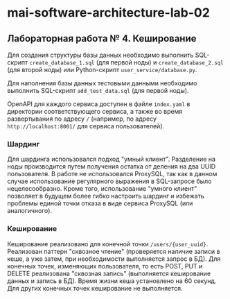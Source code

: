# mai-software-architecture-lab-02

## Лабораторная работа № 4. Кеширование

Для создания структуры базы данных необходимо выполнить SQL-скрипт `create_database_1.sql` (для 
первой ноды) и `create_database_2.sql` (для второй ноды) или Python-скрипт 
`user_service/database.py`.

Для наполнения базы данных тестовыми данными необходимо выполнить SQL-скрипт `add_test_data.sql`
(для первой ноды).

OpenAPI для каждого сервиса доступен в файле `index.yaml` в директории соответствующего сервиса,
а также во время развертывания по адресу `/` (например, по адресу `http://localhost:8001/` для
сервиса пользователей).

### Шардинг

Для шардинга использовался подход "умный клиент". Разделение на ноды производится путем получения
остатка от деления на два UUID пользователя. В работе не использовался ProxySQL, так как в данном
случае использование регулярного выражения в SQL-запросе было нецелесообразно. Кроме того,
использование "умного клиент" позволяет в будущем более гибко настроить шардинг и избежать проблемы
единой точки отказа в виде сервиса ProxySQL (или аналогичного).

### Кеширование

Кеширование реализовано для конечной точки `/users/{user_uuid}`. Реализован паттерн "сквозное 
чтение" (проверяется наличие записи в кеше, а уже затем, при необходимости выполняется запрос в БД).
Для конечных точек, изменяющих пользователя, то есть POST, PUT и DELETE реализована "сквозная
запись" (выполняется кеширование данных и запись в БД). Время жизни кеша установлено на 60 секунд.
Для других конечных точек кеширование не выполняется.
